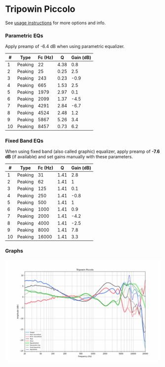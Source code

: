 # Tripowin Piccolo
See [usage instructions](https://github.com/jaakkopasanen/AutoEq#usage) for more options and info.

### Parametric EQs
Apply preamp of -6.4 dB when using parametric equalizer.

|   # | Type    |   Fc (Hz) |    Q |   Gain (dB) |
|-----|---------|-----------|------|-------------|
|   1 | Peaking |        22 | 4.38 |         0.8 |
|   2 | Peaking |        25 | 0.25 |         2.5 |
|   3 | Peaking |       243 | 0.23 |        -0.9 |
|   4 | Peaking |       665 | 1.53 |         2.5 |
|   5 | Peaking |      1979 | 2.97 |         0.1 |
|   6 | Peaking |      2099 | 1.37 |        -4.5 |
|   7 | Peaking |      4291 | 2.84 |        -6.7 |
|   8 | Peaking |      4524 | 2.48 |         1.2 |
|   9 | Peaking |      5867 | 5.26 |         3.4 |
|  10 | Peaking |      8457 | 0.73 |         6.2 |

### Fixed Band EQs
When using fixed band (also called graphic) equalizer, apply preamp of **-7.6 dB** (if available) and set gains manually with these parameters.

|   # | Type    |   Fc (Hz) |    Q |   Gain (dB) |
|-----|---------|-----------|------|-------------|
|   1 | Peaking |        31 | 1.41 |         2.8 |
|   2 | Peaking |        62 | 1.41 |         1   |
|   3 | Peaking |       125 | 1.41 |         0.1 |
|   4 | Peaking |       250 | 1.41 |        -0.8 |
|   5 | Peaking |       500 | 1.41 |         1   |
|   6 | Peaking |      1000 | 1.41 |         0.9 |
|   7 | Peaking |      2000 | 1.41 |        -4.2 |
|   8 | Peaking |      4000 | 1.41 |        -2.5 |
|   9 | Peaking |      8000 | 1.41 |         7.8 |
|  10 | Peaking |     16000 | 1.41 |         3.3 |

### Graphs
![](./Tripowin%20Piccolo.png)
